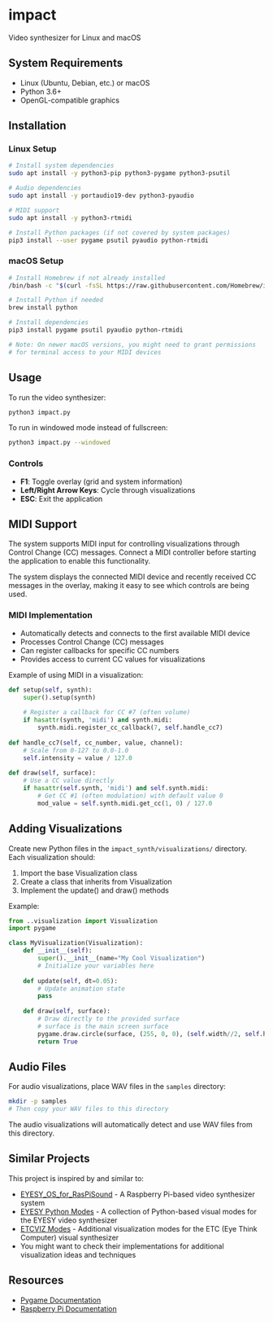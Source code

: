 # impact
Video synthesizer for Linux and macOS

## System Requirements

- Linux (Ubuntu, Debian, etc.) or macOS
- Python 3.6+
- OpenGL-compatible graphics

## Installation

### Linux Setup

```bash
# Install system dependencies
sudo apt install -y python3-pip python3-pygame python3-psutil

# Audio dependencies
sudo apt install -y portaudio19-dev python3-pyaudio

# MIDI support
sudo apt install -y python3-rtmidi

# Install Python packages (if not covered by system packages)
pip3 install --user pygame psutil pyaudio python-rtmidi
```

### macOS Setup

```bash
# Install Homebrew if not already installed
/bin/bash -c "$(curl -fsSL https://raw.githubusercontent.com/Homebrew/install/HEAD/install.sh)"

# Install Python if needed
brew install python

# Install dependencies
pip3 install pygame psutil pyaudio python-rtmidi

# Note: On newer macOS versions, you might need to grant permissions
# for terminal access to your MIDI devices
```

## Usage

To run the video synthesizer:

```bash
python3 impact.py
```

To run in windowed mode instead of fullscreen:

```bash
python3 impact.py --windowed
```

### Controls

- **F1**: Toggle overlay (grid and system information)
- **Left/Right Arrow Keys**: Cycle through visualizations
- **ESC**: Exit the application

## MIDI Support

The system supports MIDI input for controlling visualizations through Control Change (CC) messages. Connect a MIDI controller before starting the application to enable this functionality.

The system displays the connected MIDI device and recently received CC messages in the overlay, making it easy to see which controls are being used.

### MIDI Implementation

- Automatically detects and connects to the first available MIDI device
- Processes Control Change (CC) messages
- Can register callbacks for specific CC numbers
- Provides access to current CC values for visualizations

Example of using MIDI in a visualization:

```python
def setup(self, synth):
    super().setup(synth)
    
    # Register a callback for CC #7 (often volume)
    if hasattr(synth, 'midi') and synth.midi:
        synth.midi.register_cc_callback(7, self.handle_cc7)
        
def handle_cc7(self, cc_number, value, channel):
    # Scale from 0-127 to 0.0-1.0
    self.intensity = value / 127.0
    
def draw(self, surface):
    # Use a CC value directly
    if hasattr(self.synth, 'midi') and self.synth.midi:
        # Get CC #1 (often modulation) with default value 0
        mod_value = self.synth.midi.get_cc(1, 0) / 127.0
```

## Adding Visualizations

Create new Python files in the `impact_synth/visualizations/` directory. Each visualization should:

1. Import the base Visualization class
2. Create a class that inherits from Visualization
3. Implement the update() and draw() methods

Example:
```python
from ..visualization import Visualization
import pygame

class MyVisualization(Visualization):
    def __init__(self):
        super().__init__(name="My Cool Visualization")
        # Initialize your variables here
        
    def update(self, dt=0.05):
        # Update animation state
        pass
        
    def draw(self, surface):
        # Draw directly to the provided surface
        # surface is the main screen surface
        pygame.draw.circle(surface, (255, 0, 0), (self.width//2, self.height//2), 100)
        return True
```

## Audio Files

For audio visualizations, place WAV files in the `samples` directory:

```bash
mkdir -p samples
# Then copy your WAV files to this directory
```

The audio visualizations will automatically detect and use WAV files from this directory.

## Similar Projects

This project is inspired by and similar to:
- [EYESY_OS_for_RasPiSound](https://github.com/jqrsound/EYESY_OS_for_RasPiSound) - A Raspberry Pi-based video synthesizer system
- [EYESY Python Modes](https://github.com/jqrsound/EYESY_OS_for_RasPiSound/tree/main/presets/Modes/Python) - A collection of Python-based visual modes for the EYESY video synthesizer
- [ETCVIZ Modes](https://github.com/kbsezginel/etcviz/tree/master/docs/ETC/Modes) - Additional visualization modes for the ETC (Eye Think Computer) visual synthesizer
- You might want to check their implementations for additional visualization ideas and techniques

## Resources

- [Pygame Documentation](https://www.pygame.org/docs/)
- [Raspberry Pi Documentation](https://www.raspberrypi.org/documentation/)